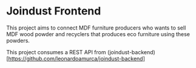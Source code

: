 # Joindust Frontend

This project aims to connect MDF furniture producers who wants to sell MDF wood powder and recyclers that produces eco furniture using these powders. 

This project consumes a REST API from (joindust-backend)[https://github.com/leonardoamurca/joindust-backend]
